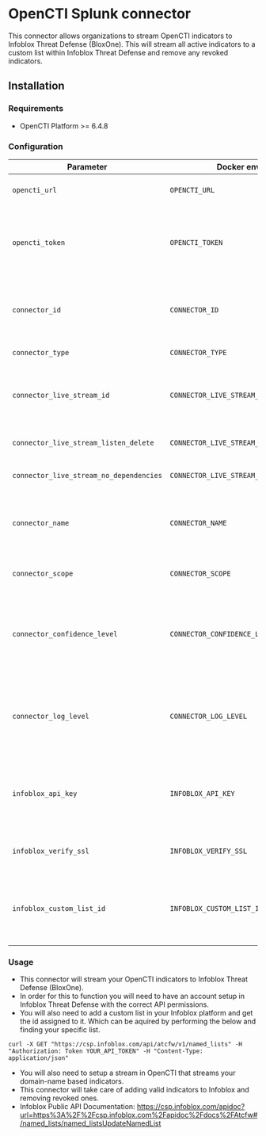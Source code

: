 # OpenCTI Splunk connector

This connector allows organizations to stream OpenCTI indicators to Infoblox Threat Defense (BloxOne). This will stream all active indicators to a custom list within Infoblox Threat Defense and remove any revoked indicators.

## Installation

### Requirements

- OpenCTI Platform >= 6.4.8

### Configuration

| Parameter                               | Docker envvar                           | Mandatory | Description                                                                                   |
|-----------------------------------------|-----------------------------------------| --------- |-----------------------------------------------------------------------------------------------|
| `opencti_url`                           | `OPENCTI_URL`                           | Yes       | The URL of the OpenCTI platform.                                                              |
| `opencti_token`                         | `OPENCTI_TOKEN`                         | Yes       | The default admin token configured in the OpenCTI platform parameters file.                   |
| `connector_id`                          | `CONNECTOR_ID`                          | Yes       | A valid arbitrary `UUIDv4` that must be unique for this connector.                            |
| `connector_type`                        | `CONNECTOR_TYPE`                        | Yes       | Type of connector                                                                             |
| `connector_live_stream_id`              | `CONNECTOR_LIVE_STREAM_ID`              | Yes       | The Live Stream ID of the stream created in the OpenCTI interface.                            |
| `connector_live_stream_listen_delete`   | `CONNECTOR_LIVE_STREAM_LISTEN_DELETE`   | Yes       | The Live Stream listen for delete.                                                            |
| `connector_live_stream_no_dependencies` | `CONNECTOR_LIVE_STREAM_NO_DEPENDENCIES` | Yes       | The Live Stream no dependencies.                                                              |
| `connector_name`                        | `CONNECTOR_NAME`                        | Yes       | Name of the connector. Defaulted to Infoblox Threat Defense                                   |
| `connector_scope`                       | `CONNECTOR_SCOPE`                       | Yes       | Must be `infoblox threat defense`.                                                            |
| `connector_confidence_level`            | `CONNECTOR_CONFIDENCE_LEVEL`            | Yes       | The default confidence level for created sightings (a number between 1 and 4).                |
| `connector_log_level`                   | `CONNECTOR_LOG_LEVEL`                   | Yes       | The log level for this connector, could be `debug`, `info`, `warn` or `error` (less verbose). |
| `infoblox_api_key`                      | `INFOBLOX_API_KEY`                      | Yes       | This is the API key you generated in the Infoblox Threat Defense console                      |
| `infoblox_verify_ssl`                   | `INFOBLOX_VERIFY_SSL`                   | Yes       | This is tell the connector to verify SSL or not.                                              |
| `infoblox_custom_list_id`               | `INFOBLOX_CUSTOM_LIST_ID`               | Yes       | This is the custom list id that OpenCTI will add/remove indicators from.                      |


### Usage

- This connector will stream your OpenCTI indicators to Infoblox Threat Defense (BloxOne).
- In order for this to function you will need to have an account setup in Infoblox Threat Defense with the correct API permissions.
- You will also need to add a custom list in your Infoblox platform and get the id assigned to it. Which can be aquired by performing the below and finding your specific list.
```
curl -X GET "https://csp.infoblox.com/api/atcfw/v1/named_lists" -H "Authorization: Token YOUR_API_TOKEN" -H "Content-Type: application/json"
```
- You will also need to setup a stream in OpenCTI that streams your domain-name based indicators.
- This connector will take care of adding valid indicators to Infoblox and removing revoked ones.
- Infoblox Public API Documentation: https://csp.infoblox.com/apidoc?url=https%3A%2F%2Fcsp.infoblox.com%2Fapidoc%2Fdocs%2FAtcfw#/named_lists/named_listsUpdateNamedList
